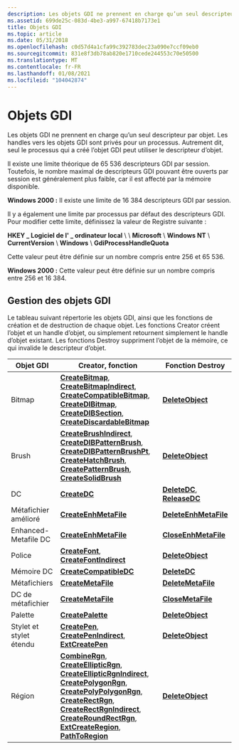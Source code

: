 ```yaml
---
description: Les objets GDI ne prennent en charge qu’un seul descripteur par objet. Les handles vers les objets GDI sont privés pour un processus. Autrement dit, seul le processus qui a créé l’objet GDI peut utiliser le descripteur d’objet.
ms.assetid: 699de25c-083d-4be3-a997-67418b7173e1
title: Objets GDI
ms.topic: article
ms.date: 05/31/2018
ms.openlocfilehash: c0d57d4a1cfa99c392783dec23a090e7ccf09eb0
ms.sourcegitcommit: 831e8f3db78ab820e1710cede244553c70e50500
ms.translationtype: MT
ms.contentlocale: fr-FR
ms.lasthandoff: 01/08/2021
ms.locfileid: "104042874"
---
```

# <a name="gdi-objects"></a>Objets GDI

Les objets GDI ne prennent en charge qu’un seul descripteur par objet. Les handles vers les objets GDI sont privés pour un processus. Autrement dit, seul le processus qui a créé l’objet GDI peut utiliser le descripteur d’objet.

Il existe une limite théorique de 65 536 descripteurs GDI par session. Toutefois, le nombre maximal de descripteurs GDI pouvant être ouverts par session est généralement plus faible, car il est affecté par la mémoire disponible.

**Windows 2000 :** Il existe une limite de 16 384 descripteurs GDI par session.

Il y a également une limite par processus par défaut des descripteurs GDI. Pour modifier cette limite, définissez la valeur de Registre suivante :

**HKEY \_ Logiciel de l' \_ ordinateur local** \\  \\ **Microsoft** \\ **Windows NT** \\ **CurrentVersion** \\ **Windows** \\ **GdiProcessHandleQuota**

Cette valeur peut être définie sur un nombre compris entre 256 et 65 536.

**Windows 2000 :** Cette valeur peut être définie sur un nombre compris entre 256 et 16 384.

## <a name="managing-gdi-objects"></a>Gestion des objets GDI

Le tableau suivant répertorie les objets GDI, ainsi que les fonctions de création et de destruction de chaque objet. Les fonctions Creator créent l’objet et un handle d’objet, ou simplement retournent simplement le handle d’objet existant. Les fonctions Destroy suppriment l’objet de la mémoire, ce qui invalide le descripteur d’objet.



| Objet GDI           | Creator, fonction                                                                                                                                                                                                                                                                                                                                                                                                                                                                         | Fonction Destroy                                           |
|----------------------|------------------------------------------------------------------------------------------------------------------------------------------------------------------------------------------------------------------------------------------------------------------------------------------------------------------------------------------------------------------------------------------------------------------------------------------------------------------------------------------|--------------------------------------------------------------|
| Bitmap               | [**CreateBitmap**](/windows/desktop/api/wingdi/nf-wingdi-createbitmap), [**CreateBitmapIndirect**](/windows/desktop/api/wingdi/nf-wingdi-createbitmapindirect), [**CreateCompatibleBitmap**](/windows/desktop/api/wingdi/nf-wingdi-createcompatiblebitmap), [**CreateDIBitmap**](/windows/desktop/api/wingdi/nf-wingdi-createdibitmap), [**CreateDIBSection**](/windows/desktop/api/wingdi/nf-wingdi-createdibsection), [**CreateDiscardableBitmap**](/windows/desktop/api/wingdi/nf-wingdi-creatediscardablebitmap)                                                                                                                                                                                 | [**DeleteObject**](/windows/desktop/api/wingdi/nf-wingdi-deleteobject)                         |
| Brush                | [**CreateBrushIndirect**](/windows/desktop/api/wingdi/nf-wingdi-createbrushindirect), [**CreateDIBPatternBrush**](/windows/desktop/api/wingdi/nf-wingdi-createdibpatternbrush), [**CreateDIBPatternBrushPt**](/windows/desktop/api/wingdi/nf-wingdi-createdibpatternbrushpt), [**CreateHatchBrush**](/windows/desktop/api/wingdi/nf-wingdi-createhatchbrush), [**CreatePatternBrush**](/windows/desktop/api/wingdi/nf-wingdi-createpatternbrush), [**CreateSolidBrush**](/windows/desktop/api/wingdi/nf-wingdi-createsolidbrush)                                                                                                                                                                     | [**DeleteObject**](/windows/desktop/api/wingdi/nf-wingdi-deleteobject)                         |
| DC                   | [**CreateDC**](/windows/desktop/api/wingdi/nf-wingdi-createdca)                                                                                                                                                                                                                                                                                                                                                                                                                                                             | [**DeleteDC**](/windows/desktop/api/wingdi/nf-wingdi-deletedc), [ **ReleaseDC**](/windows/desktop/api/winuser/nf-winuser-releasedc) |
| Métafichier amélioré    | [**CreateEnhMetaFile**](/windows/desktop/api/wingdi/nf-wingdi-createenhmetafilea)                                                                                                                                                                                                                                                                                                                                                                                                                                           | [**DeleteEnhMetaFile**](/windows/desktop/api/wingdi/nf-wingdi-deleteenhmetafile)               |
| Enhanced-Metafile DC | [**CreateEnhMetaFile**](/windows/desktop/api/wingdi/nf-wingdi-createenhmetafilea)                                                                                                                                                                                                                                                                                                                                                                                                                                           | [**CloseEnhMetaFile**](/windows/desktop/api/wingdi/nf-wingdi-closeenhmetafile)                 |
| Police                 | [**CreateFont**](/windows/desktop/api/wingdi/nf-wingdi-createfonta), [ **CreateFontIndirect**](/windows/desktop/api/wingdi/nf-wingdi-createfontindirecta)                                                                                                                                                                                                                                                                                                                                                                                                       | [**DeleteObject**](/windows/desktop/api/wingdi/nf-wingdi-deleteobject)                         |
| Mémoire DC            | [**CreateCompatibleDC**](/windows/desktop/api/wingdi/nf-wingdi-createcompatibledc)                                                                                                                                                                                                                                                                                                                                                                                                                                         | [**DeleteDC**](/windows/desktop/api/wingdi/nf-wingdi-deletedc)                                 |
| Métafichiers             | [**CreateMetaFile**](/windows/desktop/api/wingdi/nf-wingdi-createmetafilea)                                                                                                                                                                                                                                                                                                                                                                                                                                                 | [**DeleteMetaFile**](/windows/desktop/api/wingdi/nf-wingdi-deletemetafile)                     |
| DC de métafichier          | [**CreateMetaFile**](/windows/desktop/api/wingdi/nf-wingdi-createmetafilea)                                                                                                                                                                                                                                                                                                                                                                                                                                                 | [**CloseMetaFile**](/windows/desktop/api/wingdi/nf-wingdi-closemetafile)                       |
| Palette              | [**CreatePalette**](/windows/desktop/api/wingdi/nf-wingdi-createpalette)                                                                                                                                                                                                                                                                                                                                                                                                                                                   | [**DeleteObject**](/windows/desktop/api/wingdi/nf-wingdi-deleteobject)                         |
| Stylet et stylet étendu | [**CreatePen**](/windows/desktop/api/wingdi/nf-wingdi-createpen), [**CreatePenIndirect**](/windows/desktop/api/wingdi/nf-wingdi-createpenindirect), [**ExtCreatePen**](/windows/desktop/api/wingdi/nf-wingdi-extcreatepen)                                                                                                                                                                                                                                                                                                                                                                     | [**DeleteObject**](/windows/desktop/api/wingdi/nf-wingdi-deleteobject)                         |
| Région               | [**CombineRgn**](/windows/desktop/api/wingdi/nf-wingdi-combinergn), [**CreateEllipticRgn**](/windows/desktop/api/wingdi/nf-wingdi-createellipticrgn), [**CreateEllipticRgnIndirect**](/windows/desktop/api/wingdi/nf-wingdi-createellipticrgnindirect), [**CreatePolygonRgn**](/windows/desktop/api/wingdi/nf-wingdi-createpolygonrgn), [**CreatePolyPolygonRgn**](/windows/desktop/api/wingdi/nf-wingdi-createpolypolygonrgn), [**CreateRectRgn**](/windows/desktop/api/wingdi/nf-wingdi-createrectrgn), [**CreateRectRgnIndirect**](/windows/desktop/api/wingdi/nf-wingdi-createrectrgnindirect), [**CreateRoundRectRgn**](/windows/desktop/api/wingdi/nf-wingdi-createroundrectrgn), [**ExtCreateRegion**](/windows/desktop/api/wingdi/nf-wingdi-extcreateregion), [**PathToRegion**](/windows/desktop/api/wingdi/nf-wingdi-pathtoregion) | [**DeleteObject**](/windows/desktop/api/wingdi/nf-wingdi-deleteobject)                         |



 

 

 

